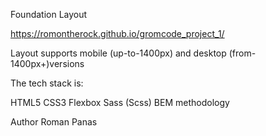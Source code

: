 Foundation Layout

https://romontherock.github.io/gromcode_project_1/

Layout supports mobile (up-to-1400px) and desktop (from-1400px+)versions

The tech stack is:

HTML5
CSS3
Flexbox
Sass (Scss)
BEM methodology

Author Roman Panas
